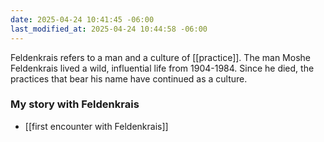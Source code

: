 ```yaml
---
date: 2025-04-24 10:41:45 -06:00
last_modified_at: 2025-04-24 10:44:58 -06:00
---
```

Feldenkrais refers to a man and a culture of [[practice]]. The man Moshe Feldenkrais lived a wild, influential life from 1904-1984. Since he died, the practices that bear his name have continued as a culture.
### My story with Feldenkrais
- [[first encounter with Feldenkrais]]
